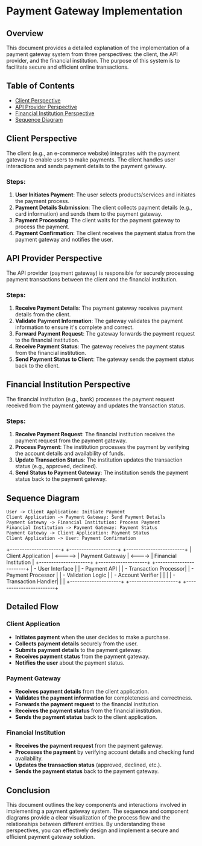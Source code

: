# Payment Gateway Implementation

## Overview

This document provides a detailed explanation of the implementation of a payment gateway system from three perspectives: the client, the API provider, and the financial institution. The purpose of this system is to facilitate secure and efficient online transactions.

## Table of Contents

- [Client Perspective](#client-perspective)
- [API Provider Perspective](#api-provider-perspective)
- [Financial Institution Perspective](#financial-institution-perspective)
- [Sequence Diagram](#sequence-diagram)

## Client Perspective

The client (e.g., an e-commerce website) integrates with the payment gateway to enable users to make payments. The client handles user interactions and sends payment details to the payment gateway.

### Steps:

1. **User Initiates Payment**: The user selects products/services and initiates the payment process.
2. **Payment Details Submission**: The client collects payment details (e.g., card information) and sends them to the payment gateway.
3. **Payment Processing**: The client waits for the payment gateway to process the payment.
4. **Payment Confirmation**: The client receives the payment status from the payment gateway and notifies the user.

## API Provider Perspective

The API provider (payment gateway) is responsible for securely processing payment transactions between the client and the financial institution.

### Steps:

1. **Receive Payment Details**: The payment gateway receives payment details from the client.
2. **Validate Payment Information**: The gateway validates the payment information to ensure it's complete and correct.
3. **Forward Payment Request**: The gateway forwards the payment request to the financial institution.
4. **Receive Payment Status**: The gateway receives the payment status from the financial institution.
5. **Send Payment Status to Client**: The gateway sends the payment status back to the client.

## Financial Institution Perspective

The financial institution (e.g., bank) processes the payment request received from the payment gateway and updates the transaction status.

### Steps:

1. **Receive Payment Request**: The financial institution receives the payment request from the payment gateway.
2. **Process Payment**: The institution processes the payment by verifying the account details and availability of funds.
3. **Update Transaction Status**: The institution updates the transaction status (e.g., approved, declined).
4. **Send Status to Payment Gateway**: The institution sends the payment status back to the payment gateway.

## Sequence Diagram

```plaintext
User -> Client Application: Initiate Payment
Client Application -> Payment Gateway: Send Payment Details
Payment Gateway -> Financial Institution: Process Payment
Financial Institution -> Payment Gateway: Payment Status
Payment Gateway -> Client Application: Payment Status
Client Application -> User: Payment Confirmation
```
+---------------------+         +--------------------+        +------------------------+
| Client Application  | <-----> | Payment Gateway    | <----> | Financial Institution  |
+---------------------+         +--------------------+        +------------------------+
| - User Interface    |         | - Payment API      |        | - Transaction Processor|
| - Payment Processor |         | - Validation Logic |        | - Account Verifier     |
|                     |         | - Transaction Handler|      |                        |
+---------------------+         +--------------------+        +------------------------+


## Detailed Flow

### Client Application

* **Initiates payment** when the user decides to make a purchase.
* **Collects payment details** securely from the user.
* **Submits payment details** to the payment gateway.
* **Receives payment status** from the payment gateway.
* **Notifies the user** about the payment status.

### Payment Gateway

* **Receives payment details** from the client application.
* **Validates the payment information** for completeness and correctness.
* **Forwards the payment request** to the financial institution.
* **Receives the payment status** from the financial institution.
* **Sends the payment status** back to the client application.

### Financial Institution

* **Receives the payment request** from the payment gateway.
* **Processes the payment** by verifying account details and checking fund availability.
* **Updates the transaction status** (approved, declined, etc.).
* **Sends the payment status** back to the payment gateway.

## Conclusion

This document outlines the key components and interactions involved in implementing a payment gateway system. The sequence and component diagrams provide a clear visualization of the process flow and the relationships between different entities. By understanding these perspectives, you can effectively design and implement a secure and efficient payment gateway solution.

